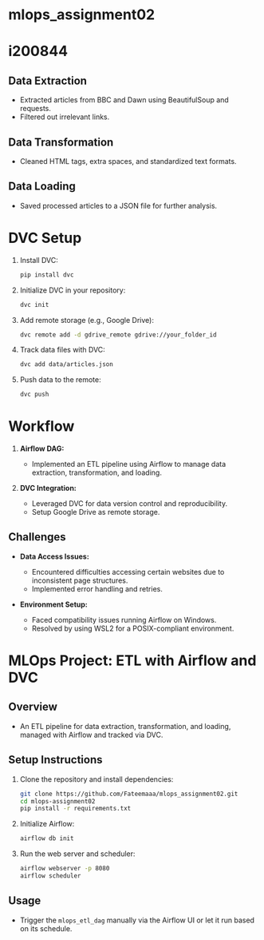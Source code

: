 # mlops_assignment02
# i200844

## Data Extraction
- Extracted articles from BBC and Dawn using BeautifulSoup and requests.
- Filtered out irrelevant links.

## Data Transformation
- Cleaned HTML tags, extra spaces, and standardized text formats.

## Data Loading
- Saved processed articles to a JSON file for further analysis.

# DVC Setup
1. Install DVC:
    ```bash
    pip install dvc
    ```
2. Initialize DVC in your repository:
    ```bash
    dvc init
    ```
3. Add remote storage (e.g., Google Drive):
    ```bash
    dvc remote add -d gdrive_remote gdrive://your_folder_id
    ```
4. Track data files with DVC:
    ```bash
    dvc add data/articles.json
    ```
5. Push data to the remote:
    ```bash
    dvc push
    ```

# Workflow 

1. **Airflow DAG:** 
    - Implemented an ETL pipeline using Airflow to manage data extraction, transformation, and loading.

2. **DVC Integration:**
    - Leveraged DVC for data version control and reproducibility.
    - Setup Google Drive as remote storage.

## Challenges
- **Data Access Issues:** 
  - Encountered difficulties accessing certain websites due to inconsistent page structures.
  - Implemented error handling and retries.

- **Environment Setup:**
  - Faced compatibility issues running Airflow on Windows.
  - Resolved by using WSL2 for a POSIX-compliant environment.

# MLOps Project: ETL with Airflow and DVC

## Overview
- An ETL pipeline for data extraction, transformation, and loading, managed with Airflow and tracked via DVC.

## Setup Instructions
1. Clone the repository and install dependencies:
    ```bash
    git clone https://github.com/Fateemaaa/mlops_assignment02.git
    cd mlops-assignment02
    pip install -r requirements.txt
    ```

2. Initialize Airflow:
    ```bash
    airflow db init
    ```

3. Run the web server and scheduler:
    ```bash
    airflow webserver -p 8080
    airflow scheduler
    ```

## Usage
- Trigger the `mlops_etl_dag` manually via the Airflow UI or let it run based on its schedule.


